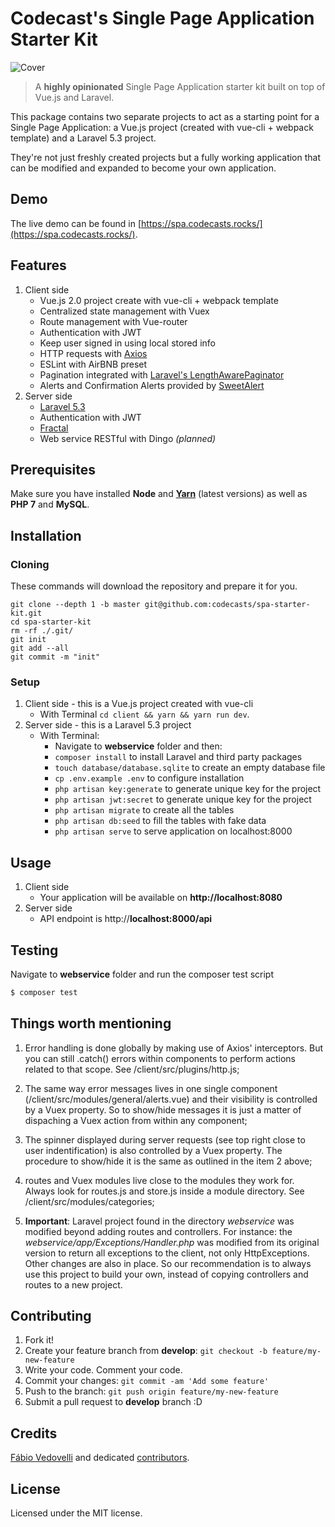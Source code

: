 # Codecast's Single Page Application Starter Kit

![Cover](http://vedovelli.com.br/spas.png)

> A **highly opinionated** Single Page Application starter kit built on top of Vue.js and Laravel.

This package contains two separate projects to act as a starting point for a Single Page Application: a Vue.js project (created with vue-cli + webpack template) and a Laravel 5.3 project.

They're not just freshly created projects but a fully working application that can be modified and expanded to become your own application.

## Demo

The live demo can be found in [https://spa.codecasts.rocks/](https://spa.codecasts.rocks/).

## Features

1. Client side
    * Vue.js 2.0 project create with vue-cli + webpack template
    * Centralized state management with Vuex
    * Route management with Vue-router
    * Authentication with JWT
    * Keep user signed in using local stored info
    * HTTP requests with [Axios](https://github.com/mzabriskie/axios)
    * ESLint with AirBNB preset
    * Pagination integrated with [Laravel's LengthAwarePaginator](https://laravel.com/docs/5.3/pagination#converting-results-to-json)
    * Alerts and Confirmation Alerts provided by [SweetAlert](http://t4t5.github.io/sweetalert/)
2. Server side
    * [Laravel 5.3](https://github.com/laravel/laravel/tree/v5.3.16)
    * Authentication with JWT
    * [Fractal](http://fractal.thephpleague.com/)
    * Web service RESTful with Dingo *(planned)*

## Prerequisites

Make sure you have installed **Node** and [**Yarn**](https://yarnpkg.com/) (latest versions) as well as **PHP 7** and **MySQL**.

## Installation

### Cloning

These commands will download the repository and prepare it for you.

```ssh
git clone --depth 1 -b master git@github.com:codecasts/spa-starter-kit.git
cd spa-starter-kit
rm -rf ./.git/
git init
git add --all
git commit -m "init"
```

### Setup

1. Client side - this is a Vue.js project created with vue-cli
	* With Terminal `cd client && yarn && yarn run dev`.
2. Server side - this is a Laravel 5.3 project
	* With Terminal:
        * Navigate to **webservice** folder and then:
        * `composer install` to install Laravel and third party packages
        * `touch database/database.sqlite` to create an empty database file
        * `cp .env.example .env` to configure installation
        * `php artisan key:generate` to generate unique key for the project
        * `php artisan jwt:secret` to generate unique key for the project
        * `php artisan migrate` to create all the tables
        * `php artisan db:seed` to fill the tables with fake data
        * `php artisan serve` to serve application on localhost:8000

## Usage

1. Client side
	* Your application will be available on **http://localhost:8080**
2. Server side
	* API endpoint is http://**localhost:8000/api**

## Testing

Navigate to **webservice** folder and run the composer test script

``` bash
$ composer test
```

## Things worth mentioning

1. Error handling is done globally by making use of Axios' interceptors. But you can still .catch() errors within components to perform actions related to that scope. See /client/src/plugins/http.js;

2. The same way error messages lives in one single component (/client/src/modules/general/alerts.vue) and their visibility is controlled by a Vuex property. So to show/hide messages it is just a matter of dispaching a Vuex action from within any component;

3. The spinner displayed during server requests (see top right close to user indentification) is also controlled by a Vuex property. The procedure to show/hide it is the same as outlined in the item 2 above;

4. routes and Vuex modules live close to the modules they work for. Always look for routes.js and store.js inside a module directory. See /client/src/modules/categories;

5. **Important**: Laravel project found in the directory *webservice* was modified beyond adding routes and controllers. For instance: the *webservice/app/Exceptions/Handler.php* was modified from its original version to return all exceptions to the client, not only HttpExceptions. Other changes are also in place. So our recommendation is to always use this project to build your own, instead of copying controllers and routes to a new project.

## Contributing

1. Fork it!
2. Create your feature branch from **develop**: `git checkout -b feature/my-new-feature`
3. Write your code. Comment your code.
4. Commit your changes: `git commit -am 'Add some feature'`
5. Push to the branch: `git push origin feature/my-new-feature`
6. Submit a pull request to **develop** branch :D

## Credits

[Fábio Vedovelli](https://github.com/vedovelli) and dedicated [contributors](https://github.com/codecasts/spa-starter-kit/graphs/contributors).

## License

Licensed under the MIT license.
